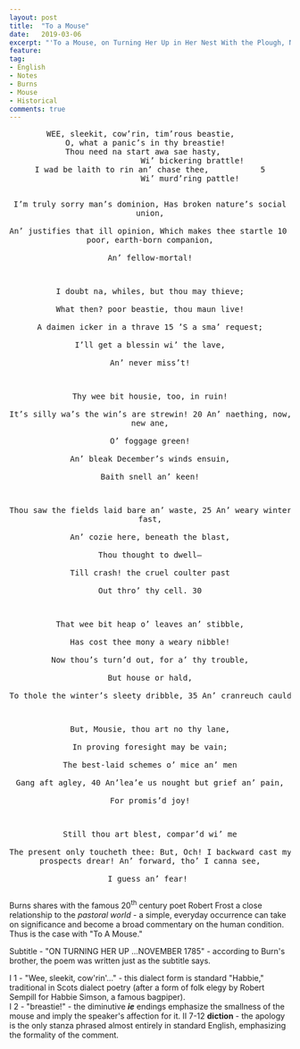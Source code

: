 ```yaml
---
layout: post
title:  "To a Mouse"
date:   2019-03-06
excerpt: "'To a Mouse, on Turning Her Up in Her Nest With the Plough, November, 1785' is a Scots-language poem written by Robert Burns in 1785, and was included in the Kilmarnock volume. According to legend, Burns was ploughing in the fields and accidentally destroyed a mouse's nest, which it needed to survive the winter."
feature: 
tag:
- English
- Notes
- Burns
- Mouse
- Historical
comments: true
---
```

<center><pre>
WEE, sleekit, cow’rin, tim’rous beastie,	
O, what a panic’s in thy breastie!	
Thou need na start awa sae hasty,	
                    Wi’ bickering brattle!	
I wad be laith to rin an’ chase thee,	        5
                    Wi’ murd’ring pattle!	
 
I’m truly sorry man’s dominion,	
Has broken nature’s social union,	
An’ justifies that ill opinion,	
                    Which makes thee startle	        10
At me, thy poor, earth-born companion,	
                    An’ fellow-mortal!	
 
I doubt na, whiles, but thou may thieve;	
What then? poor beastie, thou maun live!	
A daimen icker in a thrave	        15
                    ’S a sma’ request;	
I’ll get a blessin wi’ the lave,	
                    An’ never miss’t!	
 
Thy wee bit housie, too, in ruin!	
It’s silly wa’s the win’s are strewin!	        20
An’ naething, now, to big a new ane,	
                    O’ foggage green!	
An’ bleak December’s winds ensuin,	
                    Baith snell an’ keen!	
 
Thou saw the fields laid bare an’ waste,	        25
An’ weary winter comin fast,	
An’ cozie here, beneath the blast,	
                    Thou thought to dwell—	
Till crash! the cruel coulter past	
                    Out thro’ thy cell.	        30
 
That wee bit heap o’ leaves an’ stibble,	
Has cost thee mony a weary nibble!	
Now thou’s turn’d out, for a’ thy trouble,	
                    But house or hald,	
To thole the winter’s sleety dribble,	        35
                    An’ cranreuch cauld!	
 
But, Mousie, thou art no thy lane,	
In proving foresight may be vain;	
The best-laid schemes o’ mice an’ men	
                    Gang aft agley,	        40
An’lea’e us nought but grief an’ pain,	
                    For promis’d joy!	
 
Still thou art blest, compar’d wi’ me	
The present only toucheth thee:	
But, Och! I backward cast my e’e.	        45
                    On prospects drear!	
An’ forward, tho’ I canna see,	
                    I guess an’ fear!
</pre></center>


Burns shares with the famous 20<sup>th</sup> century poet Robert Frost a close relationship to the *pastoral world* - a simple, everyday occurrence can take on significance and become a broad commentary on the human condition. Thus is the case with "To A Mouse."

Subtitle - "ON TURNING HER UP ...NOVEMBER 1785" - according to Burn's brother, the poem was written just as the subtitle says.

I 1 - "Wee, sleekit, cow'rin'..." - this dialect form is standard "Habbie," traditional in Scots dialect poetry (after a form of folk elegy by Robert Sempill for Habbie Simson, a famous bagpiper).  
I 2 - "breastie!" - the diminutive ***ie*** endings emphasize the smallness of the mouse and imply the speaker's affection for it.
II 7-12 **diction** - the apology is the only stanza phrased almost entirely in standard English, emphasizing the formality of the comment.  
